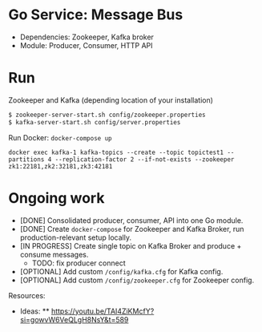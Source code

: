# Go Service: Message Bus

* Dependencies: Zookeeper, Kafka broker
* Module: Producer, Consumer, HTTP API


# Run
Zookeeper and Kafka (depending location of your installation)

```bash
$ zookeeper-server-start.sh config/zookeeper.properties
$ kafka-server-start.sh config/server.properties
```

Run Docker:
`docker-compose up`

`docker exec kafka-1 kafka-topics --create --topic topictest1 --partitions 4 --replication-factor 2 --if-not-exists --zookeeper zk1:22181,zk2:32181,zk3:42181`


# Ongoing work
* [DONE] Consolidated producer, consumer, API into one Go module.
* [DONE] Create `docker-compose` for Zookeeper and Kafka Broker, run production-relevant setup locally.
* [IN PROGRESS] Create single topic on Kafka Broker and produce + consume messages.
  * TODO: fix producer connect
* [OPTIONAL] Add custom `/config/kafka.cfg` for Kafka config.
* [OPTIONAL] Add custom `/config/zookeeper.cfg` for Zookeeper config.


Resources:
* Ideas:
    ** https://youtu.be/TAI4ZiKMcfY?si=gowvW6VeQLgH8NsY&t=589


